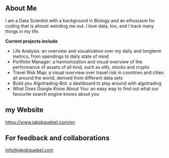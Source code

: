 ## About Me
I am a Data Scientist with a background in Biology and an ethusiasm for coding that is almost weirding me out. I love data, too, and I track many things in my life. 

**Current projects include**
- Life Analysis: an overview and visualization over my daily and longterm metrics, from spendings to daily state of mind
- Portfolio Manager: a harmonization and visual overview of the performance of assets of all kind, such as etfs, stocks and crypto
- Travel Risk Map: a visual overview over travel risk in countries and cities all around the world, derived from different data sets
- Build you Algotrading-Bot: a dashboard to play around with algotrading
- What Does Google Know About You: an easy way to find out what our favourite search engine knows about you

## my Website
https://www.jakobguebel.com/en

## For feedback and collaborations
info@jakobguebel.com
